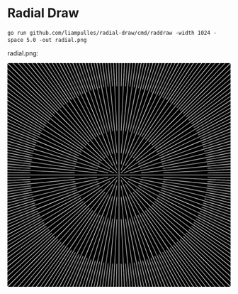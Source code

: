 # Radial Draw

```shell
go run github.com/liampulles/radial-draw/cmd/raddraw -width 1024 -space 5.0 -out radial.png
```

radial.png:

<img src="radial.png">